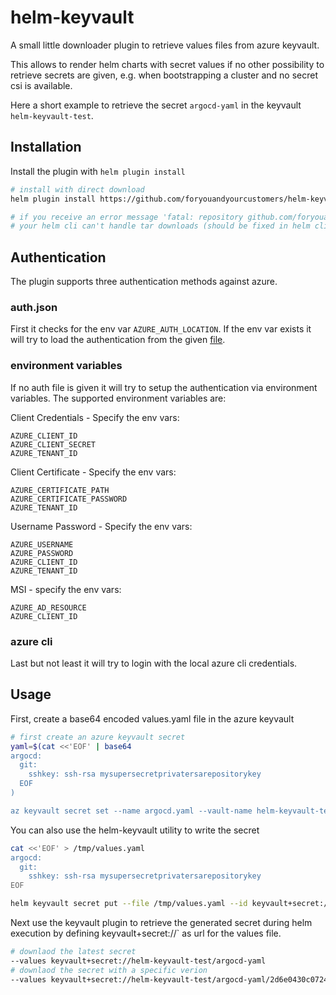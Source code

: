 # helm-keyvault

A small little downloader plugin to retrieve values files from azure keyvault.

This allows to render helm charts with secret values if no other possibility to retrieve secrets
are given, e.g. when bootstrapping a cluster and no secret csi is available.

Here a short example to retrieve the secret `argocd-yaml` in the keyvault `helm-keyvault-test`.

## Installation

Install the plugin with `helm plugin install`

```bash
# install with direct download
helm plugin install https://github.com/foryouandyourcustomers/helm-keyvault/releases/download/0.1.0/helm-keyvault_Linux_x86_64.tar.gz

# if you receive an error message 'fatal: repository github.com/foryouandyourcustomers/helm-keyvault/releases/download/0.0.2/helm-keyvault_Linux_x86_64.tar.gz/ not found 
# your helm cli can't handle tar downloads (should be fixed in helm cli v3.8!). You need to install the plugin manually
```

## Authentication

The plugin supports three authentication methods against azure.


### auth.json
First it checks for the env var `AZURE_AUTH_LOCATION`. If the env var exists it will try to load the
authentication from the given [file](https://docs.microsoft.com/en-us/dotnet/azure/sdk/authentication#mgmt-file). 

### environment variables
If no auth file is given it will try to setup the authentication via environment variables.
The supported environment variables are:

Client Credentials - Specify the env vars:

    AZURE_CLIENT_ID
    AZURE_CLIENT_SECRET
    AZURE_TENANT_ID

Client Certificate - Specify the env vars:

    AZURE_CERTIFICATE_PATH
    AZURE_CERTIFICATE_PASSWORD
    AZURE_TENANT_ID

Username Password - Specify the env vars:

    AZURE_USERNAME
    AZURE_PASSWORD
    AZURE_CLIENT_ID
    AZURE_TENANT_ID

MSI - specify the env vars:

    AZURE_AD_RESOURCE
    AZURE_CLIENT_ID

### azure cli
Last but not least it will try to login with the local azure cli credentials.

## Usage

First, create a base64 encoded values.yaml file in the azure keyvault
```bash
# first create an azure keyvault secret
yaml=$(cat <<'EOF' | base64
argocd:
  git:
    sshkey: ssh-rsa mysupersecretprivatersarepositorykey
  EOF
)

az keyvault secret set --name argocd.yaml --vault-name helm-keyvault-test --value $yaml --encoding base64
```

You can also use the helm-keyvault utility to write the secret
```bash
cat <<'EOF' > /tmp/values.yaml
argocd:
  git:
    sshkey: ssh-rsa mysupersecretprivatersarepositorykey
EOF

helm keyvault secret put --file /tmp/values.yaml --id keyvault+secret://helm-keyvault-test/argocd-yaml
```

Next use the keyvault plugin to retrieve the generated secret during helm execution by defining
keyvault+secret://` as url for the values file.

```bash
# downlaod the latest secret
--values keyvault+secret://helm-keyvault-test/argocd-yaml
# downlaod the secret with a specific verion
--values keyvault+secret://helm-keyvault-test/argocd-yaml/2d6e0430c0724ad1bdc277af8b549c57
```
